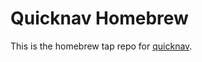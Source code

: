 # Quicknav Homebrew

This is the homebrew tap repo for [quicknav](https://github.com/MrDogeBro/quicknav).
